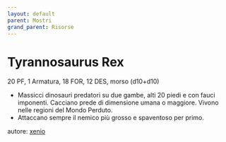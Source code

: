 ```yaml
---
layout: default
parent: Mostri
grand_parent: Risorse
---
```


# Tyrannosaurus Rex
20 PF, 1 Armatura, 18 FOR, 12 DES, morso (d10+d10)
- Massicci dinosauri predatori su due gambe, alti 20 piedi e con fauci imponenti. Cacciano prede di dimensione umana o maggiore. Vivono nelle regioni del Mondo Perduto.
- Attaccano sempre il nemico più grosso e spaventoso per primo.

autore: [xenio](https://xenioinabottle.blogspot.com)
